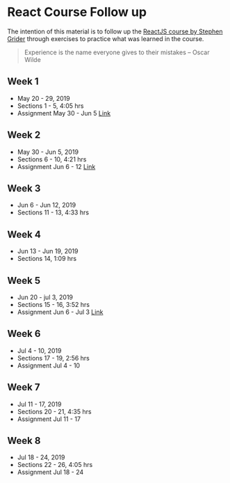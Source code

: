 # React Course Follow up

The intention of this material is to follow up the [ReactJS course by Stephen Grider](https://www.udemy.com/react-redux/) through exercises to practice what was learned in the course.

> Experience is the name everyone gives to their mistakes – Oscar Wilde

## Week 1
* May 20 - 29, 2019
* Sections 1 - 5, 4:05 hrs
* Assignment May 30 - Jun 5 [Link](./assignment-1)

## Week 2
* May 30 - Jun 5, 2019
* Sections 6 - 10, 4:21 hrs
* Assignment Jun 6 - 12 [Link](./assignment-2)

## Week 3
* Jun 6 - Jun 12, 2019
* Sections 11 - 13, 4:33 hrs

## Week 4
* Jun 13 - Jun 19, 2019
* Sections 14, 1:09 hrs

## Week 5
* Jun 20 - jul 3, 2019
* Sections 15 - 16, 3:52 hrs
* Assignment Jun 6 - Jul 3 [Link](./assignment-3)

## Week 6
* Jul 4 - 10, 2019
* Sections 17 - 19, 2:56 hrs
* Assignment Jul 4 - 10

## Week 7
* Jul 11 - 17, 2019
* Sections 20 - 21, 4:35 hrs
* Assignment Jul 11 - 17

## Week 8
* Jul 18 - 24, 2019
* Sections 22 - 26, 4:05 hrs
* Assignment Jul 18 - 24